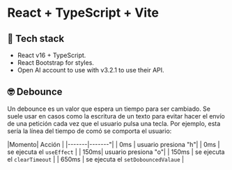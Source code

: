 # React + TypeScript + Vite

🧰 Tech stack
-------------

- React v16 + TypeScript.
- React Bootstrap for styles.
- Open AI account to use with v3.2.1 to use their API.

🤓 Debounce
-------------

Un debounce es un valor que espera un tiempo para ser cambiado. Se suele usar en casos como la escritura de un texto para evitar hacer el envío de una petición cada vez que el usuario pulsa una tecla. Por ejemplo, esta sería la línea del tiempo de comó se comporta el usuario:

|Momento| Acción |
|-------|-------"|
| 0ms | usuario presiona "h"|
| 0ms | se ejecuta el `useEffect` |
| 150ms| usuario presiona "o"|
| 150ms | se ejecuta el `clearTimeout` |
| 650ms | se ejecuta el `setDobouncedValaue` |
